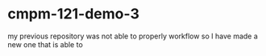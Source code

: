 # cmpm-121-demo-3

my previous repository was not able to properly workflow so I have made a new one that is able to
